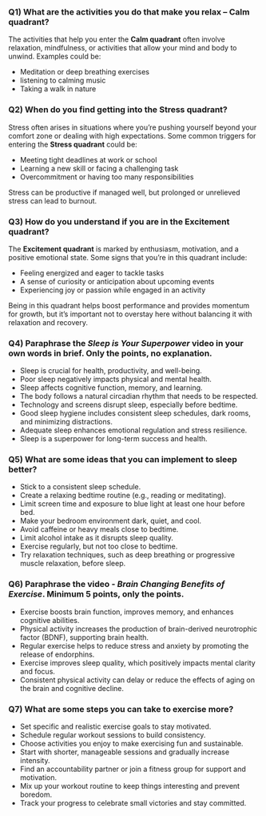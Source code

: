 ### Q1) What are the activities you do that make you relax – Calm quadrant?

The activities that help you enter the **Calm quadrant** often involve relaxation, mindfulness, or activities that allow your mind and body to unwind. Examples could be:

- Meditation or deep breathing exercises
- listening to calming music
- Taking a walk in nature

### Q2) When do you find getting into the Stress quadrant?

Stress often arises in situations where you’re pushing yourself beyond your comfort zone or dealing with high expectations. Some common triggers for entering the **Stress quadrant** could be:

- Meeting tight deadlines at work or school
- Learning a new skill or facing a challenging task
- Overcommitment or having too many responsibilities

Stress can be productive if managed well, but prolonged or unrelieved stress can lead to burnout.

### Q3) How do you understand if you are in the Excitement quadrant?

The **Excitement quadrant** is marked by enthusiasm, motivation, and a positive emotional state. Some signs that you’re in this quadrant include:

- Feeling energized and eager to tackle tasks
- A sense of curiosity or anticipation about upcoming events
- Experiencing joy or passion while engaged in an activity

Being in this quadrant helps boost performance and provides momentum for growth, but it’s important not to overstay here without balancing it with relaxation and recovery.

### Q4) Paraphrase the *Sleep is Your Superpower* video in your own words in brief. Only the points, no explanation.

- Sleep is crucial for health, productivity, and well-being.
- Poor sleep negatively impacts physical and mental health.
- Sleep affects cognitive function, memory, and learning.
- The body follows a natural circadian rhythm that needs to be respected.
- Technology and screens disrupt sleep, especially before bedtime.
- Good sleep hygiene includes consistent sleep schedules, dark rooms, and minimizing distractions.
- Adequate sleep enhances emotional regulation and stress resilience.
- Sleep is a superpower for long-term success and health.

### Q5) What are some ideas that you can implement to sleep better?

- Stick to a consistent sleep schedule.
- Create a relaxing bedtime routine (e.g., reading or meditating).
- Limit screen time and exposure to blue light at least one hour before bed.
- Make your bedroom environment dark, quiet, and cool.
- Avoid caffeine or heavy meals close to bedtime.
- Limit alcohol intake as it disrupts sleep quality.
- Exercise regularly, but not too close to bedtime.
- Try relaxation techniques, such as deep breathing or progressive muscle relaxation, before sleep.

### Q6) Paraphrase the video - *Brain Changing Benefits of Exercise*. Minimum 5 points, only the points.

- Exercise boosts brain function, improves memory, and enhances cognitive abilities.
- Physical activity increases the production of brain-derived neurotrophic factor (BDNF), supporting brain health.
- Regular exercise helps to reduce stress and anxiety by promoting the release of endorphins.
- Exercise improves sleep quality, which positively impacts mental clarity and focus.
- Consistent physical activity can delay or reduce the effects of aging on the brain and cognitive decline.

### Q7) What are some steps you can take to exercise more?

- Set specific and realistic exercise goals to stay motivated.
- Schedule regular workout sessions to build consistency.
- Choose activities you enjoy to make exercising fun and sustainable.
- Start with shorter, manageable sessions and gradually increase intensity.
- Find an accountability partner or join a fitness group for support and motivation.
- Mix up your workout routine to keep things interesting and prevent boredom.
- Track your progress to celebrate small victories and stay committed.

